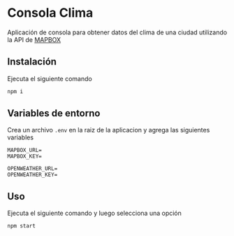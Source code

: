 # Consola Clima
Aplicación de consola para obtener datos del clima de una ciudad utilizando la API de [MAPBOX](https://www.mapbox.com)

## Instalación
Ejecuta el siguiente comando

```bash
npm i
```

## Variables de entorno
Crea un archivo `.env` en la raiz de la aplicacion y agrega las siguientes variables

```dosini
MAPBOX_URL=
MAPBOX_KEY=

OPENWEATHER_URL=
OPENWEATHER_KEY=
```

## Uso
Ejecuta el siguiente comando y luego selecciona una opción
```bash
npm start
```
